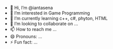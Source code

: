- 👋 Hi, I’m @iantasena
- 👀 I’m interested in Game Programming
- 🌱 I’m currently learning c++, c#, phyton, HTML
- 💞️ I’m looking to collaborate on ...
- 📫 How to reach me ...
- 😄 Pronouns: ...
- ⚡ Fun fact: ...

<!---
iantasena/iantasena is a ✨ special ✨ repository because its `README.md` (this file) appears on your GitHub profile.
You can click the Preview link to take a look at your changes.
--->
